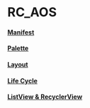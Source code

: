 # RC_AOS

#### [Manifest](https://working-hippodraco-f05.notion.site/Manifest-866a9662d7ba4463b1033d08c98a2df2)
#### [Palette](https://working-hippodraco-f05.notion.site/Palette-f566c64be27049fbab796cd28e572e27)
#### [Layout](https://working-hippodraco-f05.notion.site/Layout-cb87ddecde994683aeee320dfb54d0d6)
#### [Life Cycle](https://working-hippodraco-f05.notion.site/Life-Cycle-890fb647a582496180bc406fca4ddddb)
#### [ListView & RecyclerView](https://working-hippodraco-f05.notion.site/List-View-Recycler-View-c7dc4a281b764d7da87a6a20ab577634)
